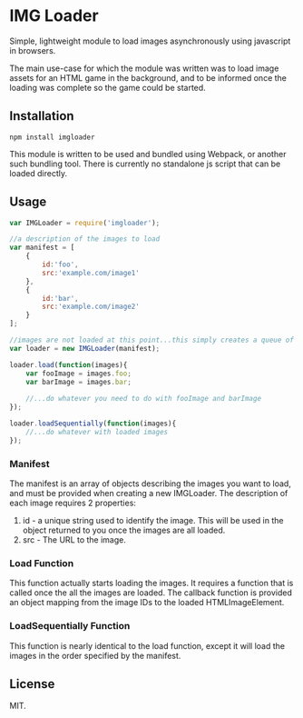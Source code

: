 # IMG Loader

Simple, lightweight module to load images asynchronously using javascript in browsers.

The main use-case for which the module was written was to load image assets for an HTML game in the
background, and to be informed once the loading was complete so the game could be started.

## Installation

    npm install imgloader
    
This module is written to be used and bundled using Webpack, or another such bundling tool. There is
currently no standalone js script that can be loaded directly.

## Usage

```javascript
var IMGLoader = require('imgloader');

//a description of the images to load
var manifest = [
    {
        id:'foo',
        src:'example.com/image1'
    },
    {
        id:'bar',
        src:'example.com/image2'
    }
];

//images are not loaded at this point...this simply creates a queue of images
var loader = new IMGLoader(manifest);

loader.load(function(images){
    var fooImage = images.foo;
    var barImage = images.bar;
    
    //...do whatever you need to do with fooImage and barImage
});

loader.loadSequentially(function(images){
    //...do whatever with loaded images
});
```

### Manifest

The manifest is an array of objects describing the images you want to load, and must be provided
when creating a new IMGLoader. The description of each image requires 2 properties:

1. id - a unique string used to identify the image. This will be used in the object returned
to you once the images are all loaded.
2. src - The URL to the image.

### Load Function

This function actually starts loading the images. It requires a function that is called
once the all the images are loaded. The callback function is provided an object mapping from
the image IDs to the loaded HTMLImageElement.

### LoadSequentially Function

This function is nearly identical to the load function, except it will load the images
in the order specified by the manifest.

## License

MIT.
